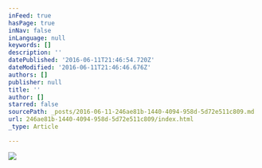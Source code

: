 ```yaml
---
inFeed: true
hasPage: true
inNav: false
inLanguage: null
keywords: []
description: ''
datePublished: '2016-06-11T21:46:54.720Z'
dateModified: '2016-06-11T21:46:46.676Z'
authors: []
publisher: null
title: ''
author: []
starred: false
sourcePath: _posts/2016-06-11-246ae81b-1440-4094-958d-5d72e511c809.md
url: 246ae81b-1440-4094-958d-5d72e511c809/index.html
_type: Article

---
```

![](https://the-grid-user-content.s3-us-west-2.amazonaws.com/5923e873-19ef-4f4f-ac25-5c51284d4b21.jpg)